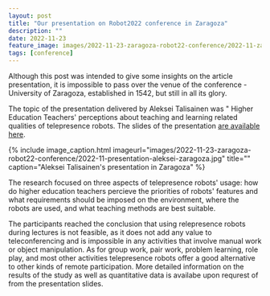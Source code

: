 ```yaml
---
layout: post
title: "Our presentation on Robot2022 conference in Zaragoza"
description: ""
date: 2022-11-23
feature_image: images/2022-11-23-zaragoza-robot22-conference/2022-11-zaragoza-entrance.jpg
tags: [conference]
---
```


Although this post was intended to give some insights on the article presentation, it is impossible to pass over the venue of the conference - University of Zaragoza, established in 1542, but still in all its glory.

The topic of the presentation delivered by Aleksei Talisainen was " Higher Education Teachers' perceptions about teaching and learning related qualities of telepresence robots. The slides of the presentation [are available here](documents/2022-11-zaragoza-slides-teacher-perception.pdf).

<!--more-->


{% include image_caption.html imageurl="images/2022-11-23-zaragoza-robot22-conference/2022-11-presentation-aleksei-zaragoza.jpg" title="" caption="Aleksei Talisainen's presentation in Zaragoza" %}

The research focused on three aspects of telepresence robots' usage: how do higher education teachers percieve the priorities of robots' features and what requirements should be imposed on the environment, where the robots are used, and what teaching methods are best suitable.

The participants reached the conclusion that using relepresence robots during lectures is not feasible, as it does not add any value to teleconferencing and is impossible in any activities that involve manual work or object manipulation. As for group work, pair work, problem learning, role play, and most other activities telepresence robots offer a good alternative to other kinds of remote participation. More detailed information on the results of the study as well as quantitative data is availabe upon requrest of from the presentation slides.
